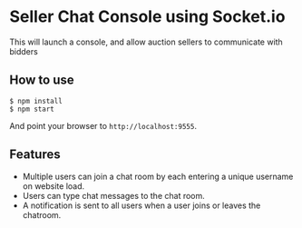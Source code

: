 
# Seller Chat Console using Socket.io

This will launch a console, and allow auction sellers to communicate with bidders

## How to use

```
$ npm install
$ npm start
```

And point your browser to `http://localhost:9555`.

## Features

- Multiple users can join a chat room by each entering a unique username
on website load.
- Users can type chat messages to the chat room.
- A notification is sent to all users when a user joins or leaves
the chatroom.